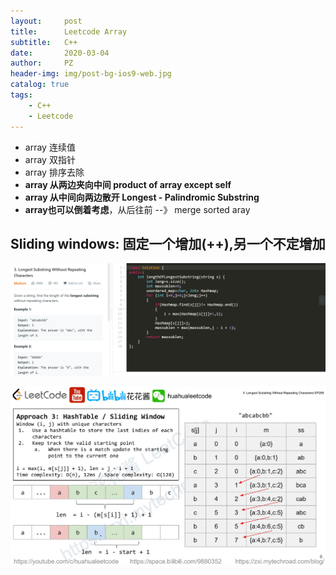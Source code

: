 ```yaml
---
layout:     post
title:      Leetcode Array
subtitle:   C++
date:       2020-03-04
author:     PZ
header-img: img/post-bg-ios9-web.jpg
catalog: true
tags:
    - C++
    - Leetcode
---
```


- array 连续值
- array 双指针
- array 排序去除
- **array 从两边夹向中间 product of array except self**
- **array 从中间向两边散开 Longest - Palindromic Substring**
- **array也可以倒着考虑**，从后往前 --》 merge sorted aray

## Sliding windows: 固定一个增加(++),另一个不定增加

![img](https://raw.githubusercontent.com/pzheng16/pzheng16.github.io/master/img/string/6.png)

![img](https://raw.githubusercontent.com/pzheng16/pzheng16.github.io/master/img/string/5.png)